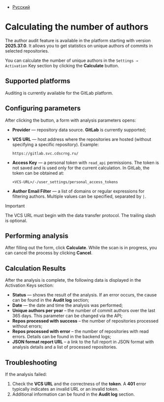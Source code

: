 - [Русский](../../../on-premise/how-to/author-audit/)

# Calculating the number of authors

The author audit feature is available in the platform starting with version **2025.37.0**. It allows you to get statistics on unique authors of commits in selected repositories.

You can calculate the number of unique authors in the `Settings → Activation` Key section by clicking the **Calculate** button.

## Supported platforms

Auditing is currently available for the GitLab platform.

## Configuring parameters

After clicking the button, a form with analysis parameters opens:

- **Provider** — repository data source. **GitLab** is currently supported;

- **VCS URL** — host address where the repositories are hosted (without specifying a specific repository). Example:

  ```
  https://gitlab.svc.cdscrng.ru/
  ```

- **Access Key** — a personal token with `read_api` permissions. The token is not saved and is used only for the current calculation. In GitLab, the token can be obtained at:

  ```
  <VCS-URL>/-/user_settings/personal_access_tokens
  ```

- **Author Email Filter** — a list of domains or regular expressions for filtering authors. Multiple values ​​can be specified, separated by `|`.

Important

The VCS URL must begin with the data transfer protocol. The trailing slash is optional.

## Performing analysis

After filling out the form, click **Calculate**. While the scan is in progress, you can cancel the process by clicking **Cancel**.

## Calculation Results

After the analysis is complete, the following data is displayed in the Activation Keys section:

- **Status** — shows the result of the analysis. If an error occurs, the cause can be found in the **Audit log** section;
- **Date** — the date and time the analysis was performed;
- **Unique authors per year** – the number of commit authors over the last 365 days. This parameter can be changed via the API;
- **Repos processed with success** – the number of repositories processed without errors;
- **Repos processed with error** – the number of repositories with read errors. Details can be found in the backend logs;
- **JSON format report URL** – a link to the full report in JSON format with analysis details and a list of processed repositories.

## Troubleshooting

If the analysis failed:

1. Check the **VCS URL** and the correctness of the **token**. A **401** error typically indicates an invalid URL or an invalid token.
1. Additional information can be found in the **Audit log** section.

